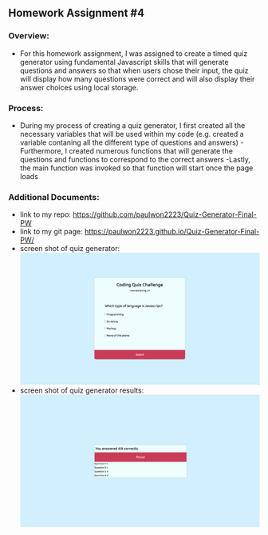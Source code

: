 ## Homework Assignment #4

### Overview:
- For this homework assignment, I was assigned to create a timed quiz generator using fundamental Javascript skills that will generate questions and answers so that when users chose their input, the quiz will display how many questions were correct and will also display their answer choices using local storage.

### Process:
- During my process of creating a quiz generator, I first created all the necessary variables that will be used within my code (e.g. created a variable contaning all the different type of questions and answers)
-Furthermore, I created numerous functions that will generate the questions and functions to correspond to the correct answers
-Lastly, the main function was invoked so that function will start once the page loads

### Additional Documents:
- link to my repo: https://github.com/paulwon2223/Quiz-Generator-Final-PW
- link to my git page: https://paulwon2223.github.io/Quiz-Generator-Final-PW/
- screen shot of quiz generator:
![img](./img/main.png)
- screen shot of quiz generator results:
![img](./img/results.png)
